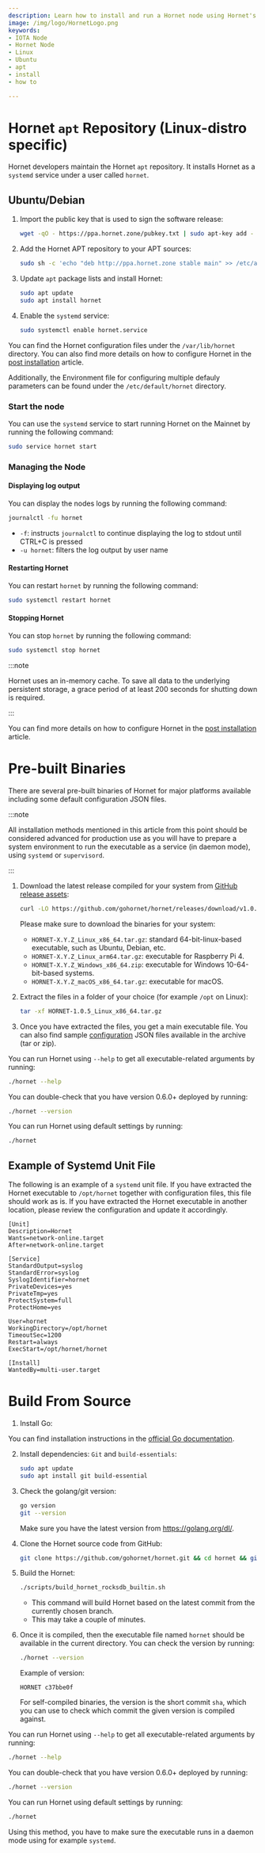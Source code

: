 ```yaml
---
description: Learn how to install and run a Hornet node using Hornet's apt repository using this tutorial. It is recommended for Linux and Ubuntu.
image: /img/logo/HornetLogo.png
keywords:
- IOTA Node 
- Hornet Node
- Linux
- Ubuntu
- apt
- install
- how to

---
```


# Hornet `apt` Repository (Linux-distro specific)
Hornet developers maintain the Hornet `apt` repository. It installs Hornet as a `systemd` service under a user called `hornet`. 

## Ubuntu/Debian

1. Import the public key that is used to sign the software release:
    ```bash
    wget -qO - https://ppa.hornet.zone/pubkey.txt | sudo apt-key add -
    ```

2. Add the Hornet APT repository to your APT sources:
    ```bash
    sudo sh -c 'echo "deb http://ppa.hornet.zone stable main" >> /etc/apt/sources.list.d/hornet.list'
    ```

3. Update `apt` package lists and install Hornet:
    ```bash
    sudo apt update
    sudo apt install hornet
    ```

4. Enable the `systemd` service:
   ```bash
   sudo systemctl enable hornet.service
   ```

You can find the Hornet configuration files under the `/var/lib/hornet` directory. You can also find more details on how to configure Hornet in the [post installation](https://wiki.iota.org/hornet/post_installation) article.

Additionally, the Environment file for configuring multiple defauly parameters can be found under the `/etc/default/hornet` directory.

### Start the node

You can use  the `systemd` service to start running Hornet on the Mainnet by running the following command:
```bash
sudo service hornet start
```

### Managing the Node

#### Displaying log output

You can display the nodes logs by running the following command:

```bash
journalctl -fu hornet
```

* `-f`: instructs `journalctl` to continue displaying the log to stdout until CTRL+C is pressed
* `-u hornet`: filters the log output by user name

#### Restarting Hornet
You can restart `hornet` by running the following command:

```bash
sudo systemctl restart hornet
```

#### Stopping Hornet
You can stop `hornet` by running the following command:

```bash
sudo systemctl stop hornet
```

:::note

Hornet uses an in-memory cache. To save all data to the underlying persistent storage, a grace period of at least 200 seconds for shutting down is required.

::: 

You can find more details on how to configure Hornet in the [post installation](https://wiki.iota.org/hornet/post_installation) article.


# Pre-built Binaries
There are several pre-built binaries of Hornet for major platforms available including some default configuration JSON files.

:::note

All installation methods mentioned in this article from this point should be considered advanced for production use as you will have to prepare a system environment to run the executable as a service (in daemon mode), using `systemd` or `supervisord`.

:::

1. Download the latest release compiled for your system from [GitHub release assets](https://github.com/gohornet/hornet/releases):

   ```bash
   curl -LO https://github.com/gohornet/hornet/releases/download/v1.0.5/HORNET-1.0.5_Linux_x86_64.tar.gz
   ```

   Please make sure to download the binaries for your system:
   
   * `HORNET-X.Y.Z_Linux_x86_64.tar.gz`: standard 64-bit-linux-based executable, such as Ubuntu, Debian, etc.
   * `HORNET-X.Y.Z_Linux_arm64.tar.gz`: executable for Raspberry Pi 4.
   * `HORNET-X.Y.Z_Windows_x86_64.zip`: executable for Windows 10-64-bit-based systems.
   * `HORNET-X.Y.Z_macOS_x86_64.tar.gz`: executable for macOS.

2. Extract the files in a folder of your choice (for example `/opt` on Linux):

   ```bash
   tar -xf HORNET-1.0.5_Linux_x86_64.tar.gz
   ```

3. Once you have extracted the files, you get a main executable file. You can also find sample [configuration](../post_installation/post_installation.md) JSON files available in the archive (tar or zip).

You can run Hornet using `--help` to get all executable-related arguments by running:
   
```bash
./hornet --help
```

You can double-check that you have version 0.6.0+ deployed by running:
   
```bash
./hornet --version
```

You can run Hornet using default settings by running:

```bash
./hornet
```

## Example of Systemd Unit File

The following is an example of a `systemd` unit file. If you have extracted the Hornet executable to `/opt/hornet` together with configuration files, this file should work as is. If you have extracted the Hornet executable in another location, please review the configuration and update it accordingly.

```plaintext
[Unit]
Description=Hornet
Wants=network-online.target
After=network-online.target

[Service]
StandardOutput=syslog
StandardError=syslog
SyslogIdentifier=hornet
PrivateDevices=yes
PrivateTmp=yes
ProtectSystem=full
ProtectHome=yes

User=hornet
WorkingDirectory=/opt/hornet
TimeoutSec=1200
Restart=always
ExecStart=/opt/hornet/hornet

[Install]
WantedBy=multi-user.target
```

# Build From Source

1. Install Go:

You can find installation instructions in the [official Go documentation](https://golang.org/doc/install).

2. Install dependencies: `Git` and `build-essentials`:
   
   ```bash
   sudo apt update
   sudo apt install git build-essential
   ```

3. Check the golang/git version:

   ```bash
   go version
   git --version
   ```
   Make sure you have the latest version from https://golang.org/dl/.

4. Clone the Hornet source code from GitHub:
   
   ```bash
   git clone https://github.com/gohornet/hornet.git && cd hornet && git checkout mainnet
   ```

5. Build the Hornet:
   ```bash
   ./scripts/build_hornet_rocksdb_builtin.sh
   ```
   * This command will build Hornet based on the latest commit from the currently chosen branch.
   * This may take a couple of minutes.
   
6. Once it is compiled, then the executable file named `hornet` should be available in the current directory. You can check the version by running:

   ```bash
   ./hornet --version
   ```

   Example of version:
   ```plaintext
   HORNET c37bbe0f
   ```
   For self-compiled binaries, the version is the short commit `sha`, which you can use to check which commit the given version is compiled against.

You can run Hornet using `--help` to get all executable-related arguments by running:
   
```bash
./hornet --help
```

You can double-check that you have version 0.6.0+ deployed by running:
   
```bash
./hornet --version
```

You can run Hornet using default settings by running:

```bash
./hornet
```

Using this method, you have to make sure the executable runs in a daemon mode using for example `systemd`.

